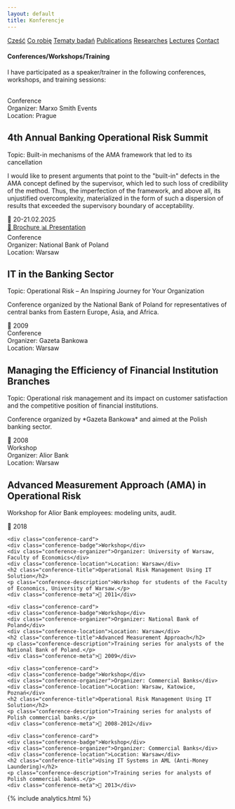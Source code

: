 ```yaml
---
layout: default
title: Konferencje
---
```

<div id="myMenu">
  <a href="/" class="menu-option">Cześć</a>
  <a href="/about" class="menu-option">Co robię</a>
  <a href="/topics" class="menu-option">Tematy badań</a>
  <a href="/publications" class="menu-option">Publications</a>
  <a href="/researches" class="menu-option">Researches</a>
  <a href="/conferences" class="menu-option">Lectures</a>
  <a href="/contact" class="menu-option">Contact</a>
</div>

<div class="square"></div>
<div class="square1"></div>
<div class="square2"></div>
<div class="square-big"></div>

#### Conferences/Workshops/Training
I have participated as a speaker/trainer in the following conferences, workshops, and training sessions:
<br>
<br>


<div class="conferences-container">


 <div class="conference-card">
   <div class="conference-badge">Conference</div>
   <div class="conference-organizer">Organizer: Marxo Smith Events</div>
   <div class="conference-location">Location: Prague</div>
   <h2 class="conference-title">4th Annual Banking Operational Risk Summit</h2>
   <div class="conference-topic">Topic: Built-in mechanisms of the AMA framework that led to its cancellation</div>
   <p class="conference-description">I would like to present arguments that point to the "built-in" defects in the AMA concept defined by the supervisor, which led to such loss of credibility of the method. Thus, the imperfection of the framework, and above all, its unjustified overcomplexity, materialized in the form of such a dispersion of results that exceeded the supervisory boundary of acceptability.</p>
   <div class="conference-meta">📅 20-21.02.2025</div>
   <div class="conference-buttons">
     <a href="/conferences/4th_OpRisk_Summit_BROCHURE.pdf" class="conference-button">
       📄 Brochure
     </a>
     <a href="/conferences/4th_OpRisk_Summit_PRESENTATION.pdf" class="conference-button">
       📊 Presentation
     </a>
   </div>
 </div>


  <div class="conference-card">
    <div class="conference-badge">Conference</div>
    <div class="conference-organizer">Organizer: National Bank of Poland </div>
    <div class="conference-location">Location: Warsaw</div>
    <h2 class="conference-title">IT in the Banking Sector</h2>
    <div class="conference-topic">Topic: Operational Risk – An Inspiring Journey for Your Organization</div>
    <p class="conference-description">Conference organized by the National Bank of Poland for representatives of central banks from Eastern Europe, Asia, and Africa.</p>
    <div class="conference-meta">📅 2009</div>
  </div>


  <div class="conference-card">
    <div class="conference-badge">Conference</div>
    <div class="conference-organizer">Organizer: Gazeta Bankowa</div>
    <div class="conference-location">Location: Warsaw</div>
    <h2 class="conference-title">Managing the Efficiency of Financial Institution Branches</h2>
    <div class="conference-topic">Topic: Operational risk management and its impact on customer satisfaction and the competitive position of financial institutions.</div>
    <p class="conference-description">Conference organized by *Gazeta Bankowa* and aimed at the Polish banking sector.</p>
    <div class="conference-meta">📅 2008</div>
  </div>


  <div class="conference-card">
    <div class="conference-badge">Workshop</div>
    <div class="conference-organizer">Organizer: Alior Bank</div>
    <div class="conference-location">Location: Warsaw</div>
    <h2 class="conference-title">Advanced Measurement Approach (AMA) in Operational Risk</h2>
    <p class="conference-description">Workshop for Alior Bank employees: modeling units, audit.</p>
    <div class="conference-meta">📅 2018</div>
  </div>


    <div class="conference-card">
    <div class="conference-badge">Workshop</div>
    <div class="conference-organizer">Organizer: University of Warsaw, Faculty of Economics</div>
    <div class="conference-location">Location: Warsaw</div>
    <h2 class="conference-title">Operational Risk Management Using IT Solution</h2>
    <p class="conference-description">Workshop for students of the Faculty of Economics, University of Warsaw.</p>
    <div class="conference-meta">📅 2011</div>
  </div>


    <div class="conference-card">
    <div class="conference-badge">Workshop</div>
    <div class="conference-organizer">Organizer: National Bank of Poland</div>
    <div class="conference-location">Location: Warsaw</div>
    <h2 class="conference-title">Advanced Measurement Approach</h2>
    <p class="conference-description">Training series for analysts of the National Bank of Poland.</p>
    <div class="conference-meta">📅 2009</div>
  </div>


    <div class="conference-card">
    <div class="conference-badge">Workshop</div>
    <div class="conference-organizer">Organizer: Commercial Banks</div>
    <div class="conference-location">Location: Warsaw, Katowice, Poznań</div>
    <h2 class="conference-title">Operational Risk Management Using IT Solution</h2>
    <p class="conference-description">Training series for analysts of Polish commercial banks.</p>
    <div class="conference-meta">📅 2008-2012</div>
  </div>


    <div class="conference-card">
    <div class="conference-badge">Workshop</div>
    <div class="conference-organizer">Organizer: Commercial Banks</div>
    <div class="conference-location">Location: Warsaw</div>
    <h2 class="conference-title">Using IT Systems in AML (Anti-Money Laundering)</h2>
    <p class="conference-description">Training series for analysts of Polish commercial banks.</p>
    <div class="conference-meta">📅 2013</div>
  </div>


  
</div>

{% include analytics.html %}

